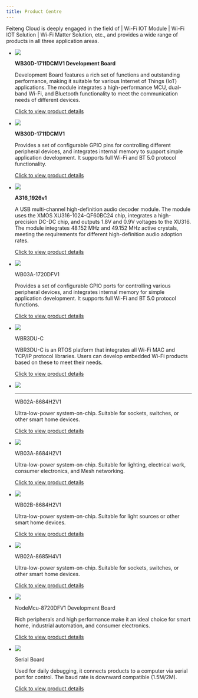 ```yaml
---
title: Product Centre
---
```





Feiteng Cloud is deeply engaged in the field of | Wi-Fi IOT Module | Wi-Fi IOT Solution | Wi-Fi Matter Solution, etc., and provides a wide range of products in all three application areas.

<div class="grid cards" markdown>

-   ![](../assets/images/speaker/11-08/dome/8711开发板.jpg)

    **WB30D-1711DCMV1 Development Board**

    Development Board features a rich set of functions and outstanding performance, making it suitable for various Internet of Things (IoT) applications. The module integrates a high-performance MCU, dual-band Wi-Fi, and Bluetooth functionality to meet the communication needs of different devices.

    [Click to view product details](../products/dev_board/RTL8711.md)

-  ![](/assets/images/speaker/11-08/model/8711model.png)

    **WB30D-1711DCMV1**

    Provides a set of configurable GPIO pins for controlling different peripheral devices, and integrates internal memory to support simple application development. It supports full Wi-Fi and BT 5.0 protocol functionality.

    [Click to view product details](../products/model/RTL8711.md)

-  ![](/assets/images/speaker/11-08/model/A316-product.png)

    **A316_1926v1**

    A USB multi-channel high-definition audio decoder module. The module uses the XMOS XU316-1024-QF60BC24 chip, integrates a high-precision DC-DC chip, and outputs 1.8V and 0.9V voltages to the XU316. The module integrates 48.152 MHz and 49.152 MHz active crystals, meeting the requirements for different high-definition audio adoption rates.

    [Click to view product details](https://phaten-audio.com/zh/products/hifi_audio/a316_1926v1/)

-   ![](/assets/images/chanpin-tu/插座1.jpg)

    WB03A-1720DFV1

    Provides a set of configurable GPIO ports for controlling various peripheral devices, and integrates internal memory for simple application development. It supports full Wi-Fi and BT 5.0 protocol functions.

    [Click to view product details](../products/8720df/W5B03A-1720DFV1.md)

-   ![](/assets/images/chanpin-tu/8720cf.jpg)

    WBR3DU-C

    WBR3DU-C is an RTOS platform that integrates all Wi-Fi MAC and TCP/IP protocol libraries. Users can develop embedded Wi-Fi products based on these to meet their needs.

    [Click to view product details](../products/8720cf/WBR3DU-C.md)

-   ![](/assets/images/chanpin-tu/wb02a.jpg)

    ---
    WB02A-8684H2V1

    Ultra-low-power system-on-chip. Suitable for sockets, switches, or other smart home devices.

    [Click to view product details](../products/matter/socket1_5.md)

-   ![](/assets/images/chanpin-tu/wb03a.jpg)

    WB03A-8684H2V1
    
    Ultra-low-power system-on-chip. Suitable for lighting, electrical work, consumer electronics, and Mesh networking.

    [Click to view product details](../products/matter/WB03A-8684H2V1.md)
    
-   ![](/assets/images/chanpin-tu/wb02b.jpg)

    WB02B-8684H2V1

    Ultra-low-power system-on-chip. Suitable for light sources or other smart home devices.

    [Click to view product details](../products/matter/WB02B-8684H2V1.md)
   
-   ![](/assets/images/chanpin-tu/wb02a-h4.jpg)

    WB02A-8685H4V1

    Ultra-low-power system-on-chip. Suitable for sockets, switches, or other smart home devices.

    [Click to view product details](../products/tasmota/tasmota-matter.md)
   
-   ![](/assets/images/chanpin-tu/8720df开发板.png)

    NodeMcu-8720DFV1 Development Board

    Rich peripherals and high performance make it an ideal choice for smart home, industrial automation, and consumer electronics.

    [Click to view product details](../products/8720df/dev_board.md)
   
-   ![](/assets/images/chanpin-tu/17.jpg)

    Serial Board

    Used for daily debugging, it connects products to a computer via serial port for control. The baud rate is downward compatible (1.5M/2M).

    [Click to view product details](../products/serial_board.md)
   

</div>
